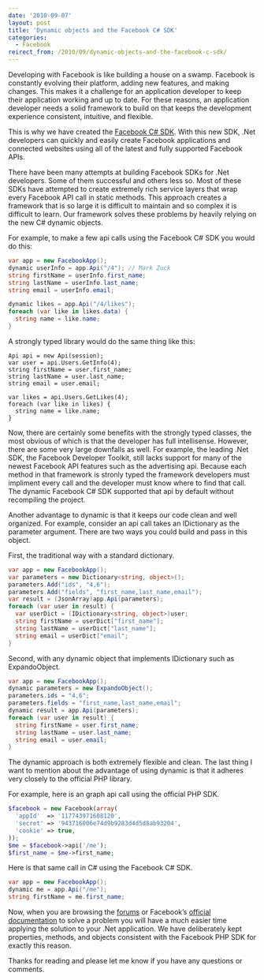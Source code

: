 ```yaml
---
date: '2010-09-07'
layout: post
title: 'Dynamic objects and the Facebook C# SDK'
categories:
  - Facebook
reirect_from: /2010/09/dynamic-objects-and-the-facebook-c-sdk/
---
```


Developing with Facebook is like building a house on a swamp. Facebook is constantly evolving their platform, adding new features, and making changes. This makes it a challenge for an application developer to keep their application working and up to date. For these reasons, an application developer needs a solid framework to build on that keeps the development experience consistent, intuitive, and flexible.

This is why we have created the [Facebook C# SDK](http://csharpsdk.org/). With this new SDK, .Net developers can quickly and easily create Facebook applications and connected websites using all of the latest and fully supported Facebook APIs.

There have been many attempts at building Facebook SDKs for .Net developers. Some of them successful and others less so. Most of these SDKs have attempted to create extremely rich service layers that wrap every Facebook API call in static methods. This approach creates a framework that is so large it is difficult to maintain and so complex it is difficult to learn. Our framework solves these problems by heavily relying on the new C# dynamic objects.

For example, to make a few api calls using the Facebook C# SDK you would do this:

```cs
var app = new FacebookApp();
dynamic userInfo = app.Api("/4"); // Mark Zuck
string firstName = userInfo.first_name;
string lastName = userInfo.last_name;
string email = userInfo.email;

dynamic likes = app.Api("/4/likes");
foreach (var like in likes.data) {
  string name = like.name;
}
```

A strongly typed library would do the same thing like this:

```
Api api = new Api(session);
var user = api.Users.GetInfo(4);
string firstName = user.first_name;
string lastName = user.last_name;
string email = user.email;

var likes = api.Users.GetLikes(4);
foreach (var like in likes) {
  string name = like.name;
}
```

Now, there are certainly some benefits with the strongly typed classes, the most obvious of which is that the developer has full intellisense. However, there are some very large downfalls as well. For example, the leading .Net SDK, the Facebook Developer Toolkit, still lacks support for many of the newest Facebook API features such as the advertising api. Because each method in that framework is stronly typed the framework developers must impliment every call and the developer must know where to find that call. The dynamic Facebook C# SDK supported that api by default without recompiling the project.

Another advantage to dynamic is that it keeps our code clean and well organized. For example, consider an api call takes an IDictionary as the parameter argument. There are two ways you could build and pass in this object.

First, the traditional way with a standard dictionary.

```cs
var app = new FacebookApp();
var parameters = new Dictionary<string, object>();
parameters.Add("ids", "4,6");
parameters.Add("fields", "first_name,last_name,email");
var result = (JsonArray)app.Api(parameters);
foreach (var user in result) {
  var userDict = (IDictionary<string, object>)user;
  string firstName = userDict["first_name"];
  string lastName = userDict["last_name"];
  string email = userDict["email";
}
```

Second, with any dynamic object that implements IDictionary such as ExpandoObject.

```cs
var app = new FacebookApp();
dynamic parameters = new ExpandoObject();
parameters.ids = "4,6";
parameters.fields = "first_name,last_name,email";
dynamic result = app.Api(parameters);
foreach (var user in result) {
  string firstName = user.first_name;
  string lastName = user.last_name;
  string email = user.email;
}
```

The dynamic approach is both extremely flexible and clean. The last thing I want to mention about the advantage of using dynamic is that it adheres very closely to the official PHP library.

For example, here is an graph api call using the official PHP SDK.

```php
$facebook = new Facebook(array(
  'appId'  => '117743971608120',
  'secret' => '943716006e74d9b9283d4d5d8ab93204',
  'cookie' => true,
));
$me = $facebook->api('/me');
$first_name = $me->first_name;
```

Here is that same call in C# using the Facebook C# SDK.

```cs
var app = new FacebookApp();
dynamic me = app.Api("/me");
string firstName = me.first_name;
```

Now, when you are browsing the [forums](http://forum.developers.facebook.net/) or Facebook’s [official documentation](http://developers.facebook.com/docs/) to solve a problem you will have a much easier time applying the solution to your .Net application. We have deliberately kept properties, methods, and objects consistent with the Facebook PHP SDK for exactly this reason.

Thanks for reading and please let me know if you have any questions or comments.

